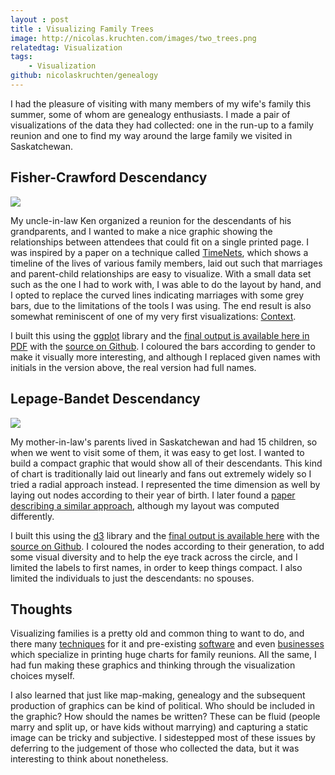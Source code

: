```yaml
---
layout : post
title : Visualizing Family Trees
image: http://nicolas.kruchten.com/images/two_trees.png
relatedtag: Visualization
tags:
    - Visualization
github: nicolaskruchten/genealogy
--- 
```


I had the pleasure of visiting with many members of my wife's family this summer, some of whom are genealogy enthusiasts. I made a pair of visualizations of the data they had collected: one in the run-up to a family reunion and one to find my way around the large family we visited in Saskatchewan.

<!-- more -->


## Fisher-Crawford Descendancy

![](http://nicolas.kruchten.com/images/fisher_crawford.jpg)

My uncle-in-law Ken organized a reunion for the descendants of his grandparents, and I wanted to make a nice graphic showing the relationships between attendees that could fit on a single printed page. I was inspired by a paper on a technique called [TimeNets][tn], which shows a timeline of the lives of various family members, laid out such that marriages and parent-child relationships are easy to visualize. With a small data set such as the one I had to work with, I was able to do the layout by hand, and I opted to replace the curved lines indicating marriages with some grey bars, due to the limitations of the tools I was using. The end result is also somewhat reminiscent of one of my very first visualizations: [Context][cntxt].

I built this using the [ggplot][gg] library and the [final output is available here in PDF][fc] with the [source on Github][gh]. I coloured the bars according to gender to make it visually more interesting, and although I replaced given names with initials in the version above, the real version had full names.

## Lepage-Bandet Descendancy

![](http://nicolas.kruchten.com/images/lepage_bandet.jpg)

My mother-in-law's parents lived in Saskatchewan and had 15 children, so when we went to visit some of them, it was easy to get lost. I wanted to build a compact graphic that would show all of their descendants. This kind of chart is traditionally laid out linearly and fans out extremely widely so I tried a radial approach instead. I represented the time dimension as well by laying out nodes according to their year of birth. I later found a [paper describing a similar approach][paper], although my layout was computed differently.

I built this using the [d3][d3] library and the [final output is available here][lb] with the [source on Github][gh]. I coloured the nodes according to their generation, to add some visual diversity and to help the eye track across the circle, and I limited the labels to first names, in order to keep things compact. I also limited the individuals to just the descendants: no spouses.


## Thoughts

Visualizing families is a pretty old and common thing to want to do, and there many [techniques][vis] for it and pre-existing [software][soft] and even [businesses][print] which specialize in printing huge charts for family reunions. All the same, I had fun making these graphics and thinking through the visualization choices myself.

I also learned that just like map-making, genealogy and the subsequent production of graphics can be kind of political. Who should be included in the graphic? How should the names be written? These can be fluid (people marry and split up, or have kids without marrying) and capturing a static image can be tricky and subjective. I sidestepped most of these issues by deferring to the judgement of those who collected the data, but it was interesting to think about nonetheless.



[tn]: http://vis.stanford.edu/papers/timenets
[cntxt]: http://nicolas.kruchten.com/content/2010/09/context/
[gh]: https://github.com/nicolaskruchten/genealogy
[lb]: http://nicolas.kruchten.com/genealogy/lepage_bandet.html
[fc]: http://nicolas.kruchten.com/genealogy/fisher_crawford.pdf
[gg]: http://docs.ggplot2.org/current/
[d3]: http://d3js.org
[paper]: http://vis.berkeley.edu/courses/cs294-10-sp10/wiki/images/f/f2/Family_Tree_Visualization_-_Final_Paper.pdf
[vis]: https://gramps-project.org/wiki/index.php?title=GEPS_030:_New_Visualization_Techniques
[soft]:https://progenygenealogy.com/products/timeline-charts/genelines-sample-charts.aspx
[print]: http://www.familygraphics.com/GalleryPage.html




